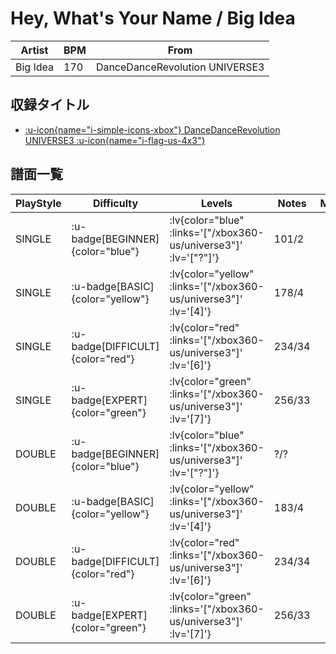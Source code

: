 # Hey, What's Your Name / Big Idea

|Artist|BPM|From|
|------|---|----|
|Big Idea|170|DanceDanceRevolution UNIVERSE3|

## 収録タイトル

- [ :u-icon{name="i-simple-icons-xbox"} DanceDanceRevolution UNIVERSE3 :u-icon{name="i-flag-us-4x3"} ](/xbox360-us/universe3)

## 譜面一覧

|PlayStyle|Difficulty|Levels|Notes|Movie|
|---------|----------|------|-----|-----|
|SINGLE| :u-badge[BEGINNER]{color="blue"} | :lv{color="blue" :links='["/xbox360-us/universe3"]' :lv='["?"]'} |101/2||
|SINGLE| :u-badge[BASIC]{color="yellow"} | :lv{color="yellow" :links='["/xbox360-us/universe3"]' :lv='[4]'} |178/4||
|SINGLE| :u-badge[DIFFICULT]{color="red"} | :lv{color="red" :links='["/xbox360-us/universe3"]' :lv='[6]'} |234/34||
|SINGLE| :u-badge[EXPERT]{color="green"} | :lv{color="green" :links='["/xbox360-us/universe3"]' :lv='[7]'} |256/33||
|DOUBLE| :u-badge[BEGINNER]{color="blue"} | :lv{color="blue" :links='["/xbox360-us/universe3"]' :lv='["?"]'} |?/?||
|DOUBLE| :u-badge[BASIC]{color="yellow"} | :lv{color="yellow" :links='["/xbox360-us/universe3"]' :lv='[4]'} |183/4||
|DOUBLE| :u-badge[DIFFICULT]{color="red"} | :lv{color="red" :links='["/xbox360-us/universe3"]' :lv='[6]'} |234/34||
|DOUBLE| :u-badge[EXPERT]{color="green"} | :lv{color="green" :links='["/xbox360-us/universe3"]' :lv='[7]'} |256/33||
